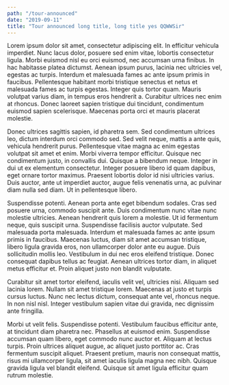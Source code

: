 ```yaml
---
path: "/tour-announced"
date: "2019-09-11"
title: "Tour announced long title, long title yes QQWWSir"
---
```


Lorem ipsum dolor sit amet, consectetur adipiscing elit. In efficitur vehicula imperdiet. Nunc lacus dolor, posuere sed enim vitae, lobortis consectetur ligula. Morbi euismod nisl eu orci euismod, nec accumsan urna finibus. In hac habitasse platea dictumst. Aenean ipsum purus, lacinia nec ultricies vel, egestas ac turpis. Interdum et malesuada fames ac ante ipsum primis in faucibus. Pellentesque habitant morbi tristique senectus et netus et malesuada fames ac turpis egestas. Integer quis tortor quam. Mauris volutpat varius diam, in tempus eros hendrerit a. Curabitur ultrices nec enim at rhoncus. Donec laoreet sapien tristique dui tincidunt, condimentum euismod sapien scelerisque. Maecenas porta orci et mauris placerat molestie.

Donec ultrices sagittis sapien, id pharetra sem. Sed condimentum ultrices leo, dictum interdum orci commodo sed. Sed velit neque, mattis a ante quis, vehicula hendrerit purus. Pellentesque vitae magna ac enim egestas volutpat sit amet et enim. Morbi viverra tempor efficitur. Quisque nec condimentum justo, in convallis dui. Quisque a bibendum neque. Integer in dui ut ex elementum consectetur. Integer posuere libero id quam dapibus, eget ornare tortor maximus. Praesent lobortis dolor id nisi ultricies varius. Duis auctor, ante ut imperdiet auctor, augue felis venenatis urna, ac pulvinar diam nulla sed diam. Ut in pellentesque libero.

Suspendisse potenti. Aenean porta ante eget bibendum sodales. Cras sed posuere urna, commodo suscipit ante. Duis condimentum nunc vitae nunc molestie ultricies. Aenean hendrerit quis lorem a molestie. Ut id fermentum neque, quis suscipit urna. Suspendisse facilisis auctor vulputate. Sed malesuada porta malesuada. Interdum et malesuada fames ac ante ipsum primis in faucibus. Maecenas luctus, diam sit amet accumsan tristique, libero ligula gravida eros, non ullamcorper dolor ante eu augue. Duis sollicitudin mollis leo. Vestibulum in dui nec eros eleifend tristique. Donec consequat dapibus tellus ac feugiat. Aenean ultrices tortor diam, in aliquet metus efficitur et. Proin aliquet justo non blandit vulputate.

Curabitur sit amet tortor eleifend, iaculis velit vel, ultricies nisi. Aliquam sed lacinia lorem. Nullam sit amet tristique lorem. Maecenas at justo et turpis cursus luctus. Nunc nec lectus dictum, consequat ante vel, rhoncus neque. In non nisl nisl. Integer vestibulum sapien vitae dui gravida, nec dignissim ante fringilla.

Morbi ut velit felis. Suspendisse potenti. Vestibulum faucibus efficitur ante, at tincidunt diam pharetra nec. Phasellus at euismod enim. Suspendisse accumsan quam libero, eget commodo nunc auctor et. Aliquam at lectus turpis. Proin ultrices aliquet augue, ac aliquet justo porttitor ac. Cras fermentum suscipit aliquet. Praesent pretium, mauris non consequat mattis, risus mi ullamcorper ligula, sit amet iaculis ligula magna nec nibh. Quisque gravida ligula vel blandit eleifend. Quisque sit amet ligula efficitur quam rutrum molestie.